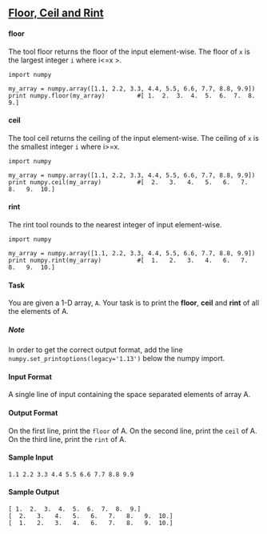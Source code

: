 ## **[Floor, Ceil and Rint](https://www.hackerrank.com/challenges/floor-ceil-and-rint)** 

#### floor
The tool floor returns the floor of the input element-wise.
The floor of `x` is the largest integer `i` where i<=x >.

```
import numpy

my_array = numpy.array([1.1, 2.2, 3.3, 4.4, 5.5, 6.6, 7.7, 8.8, 9.9])
print numpy.floor(my_array)         #[ 1.  2.  3.  4.  5.  6.  7.  8.  9.]
```

#### ceil
The tool ceil returns the ceiling of the input element-wise.
The ceiling of `x` is the smallest integer `i` where i>=x.

```
import numpy

my_array = numpy.array([1.1, 2.2, 3.3, 4.4, 5.5, 6.6, 7.7, 8.8, 9.9])
print numpy.ceil(my_array)          #[  2.   3.   4.   5.   6.   7.   8.   9.  10.]
```

#### rint
The rint tool rounds to the nearest integer of input element-wise.

```
import numpy

my_array = numpy.array([1.1, 2.2, 3.3, 4.4, 5.5, 6.6, 7.7, 8.8, 9.9])
print numpy.rint(my_array)          #[  1.   2.   3.   4.   6.   7.   8.   9.  10.]
```

#### Task
You are given a 1-D array, `A`. Your task is to print the **floor**, **ceil** and **rint** of all the elements of A.

##### Note

In order to get the correct output format, add the line `numpy.set_printoptions(legacy='1.13')` below the numpy import.

#### Input Format

A single line of input containing the space separated elements of array A.

#### Output Format

On the first line, print the `floor` of A.
On the second line, print the `ceil` of A.
On the third line, print the `rint` of A.

#### Sample Input
```
1.1 2.2 3.3 4.4 5.5 6.6 7.7 8.8 9.9
```

#### Sample Output
```
[ 1.  2.  3.  4.  5.  6.  7.  8.  9.]
[  2.   3.   4.   5.   6.   7.   8.   9.  10.]
[  1.   2.   3.   4.   6.   7.   8.   9.  10.]
```